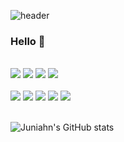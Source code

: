 ![header](https://capsule-render.vercel.app/api?type=waving&color=dcd0fe&height=150&section=header&text=Philippians%204:13&fontSize=50&animation=fadeIn&fontColor=d29399)
### Hello 👋

<br />

<div align="center">
  <div align="left">
    <img src="https://img.shields.io/badge/HTML-d00000?style=flat-square&logo=HTML5&logoColor=white" />
    <img src="https://img.shields.io/badge/CSS-1a759f?style=flat-square&logo=CSS3&logoColor=white" />
    <img src="https://img.shields.io/badge/JavaScript-ffb13b?style=flat-square&logo=javascript&logoColor=white" />
    <img src="https://img.shields.io/badge/TypeScript-3178C6?style=flat-square&logo=Typescript&logoColor=white" />
  </div>
  <br>
  <div align="left">
    <img src="https://img.shields.io/badge/React-61DAFB?style=flat-square&logo=React&logoColor=white" />
    <img src="https://img.shields.io/badge/Next.js-000000?style=flat-square&logo=Next.js&logoColor=white" />
    <img src="https://img.shields.io/badge/styled components-DB7093?style=flat-square&logo=styled-components&logoColor=white" />
    <img src="https://img.shields.io/badge/Redux-764ABC?style=flat-square&logo=Redux&logoColor=white" />
    <img src="https://img.shields.io/badge/Recoil-ffaf24?style=flat-square&logoColor=white" />
  </div>
</div>

<br />

![Juniahn's GitHub stats](https://github-readme-stats.vercel.app/api?username=juniahn-dev&show_icons=true&theme=material-palenight)
